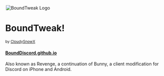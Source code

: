 <div style="align: center;">
	
<p style="display: block; margin: 0 auto; width: 100%; max-width: 500px; height: auto;"><picture><source media="(prefers-color-scheme: dark)" srcset="/assets/wordmark/dark.svg"><img src="/assets/wordmark light.svg" alt="BoundTweak Logo"></picture></p>

<h1>BoundTweak!</h1>

<small>by <a href="https://github.com/CloudySnowX">CloudySnowX</a></small>

<h4><a href="https://bounddiscord.github.io">BoundDiscord.github.io</a></h4>
	
Also known as Revenge, a continuation of Bunny, a client modification for Discord on iPhone and Android.

</div>
